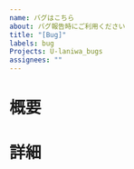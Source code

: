 ```yaml
---
name: バグはこちら
about: バグ報告時にご利用ください
title: "[Bug]"
labels: bug
Projects: U-laniwa_bugs
assignees: ""
---
```


# 概要

# 詳細
